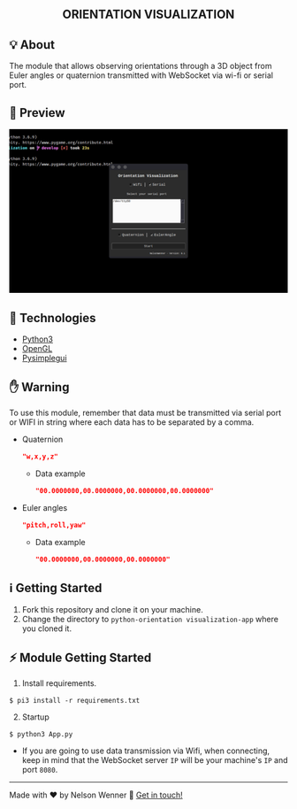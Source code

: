 <h2 align="center">
  ORIENTATION VISUALIZATION
</h2>

## :bulb: About
The module that allows observing orientations through a 3D object from Euler angles or quaternion transmitted with WebSocket via wi-fi or serial port.

## :movie_camera: Preview

<div align="center">
  <img src="preview.gif" />
</div>

## :rocket: Technologies

* [Python3](https://www.python.org/)
* [OpenGL](https://pypi.org/project/PyOpenGL/)
* [Pysimplegui](https://pysimplegui.readthedocs.io/en/latest/)

## :raised_hand: Warning
To use this module, remember that data must be transmitted via serial port or WIFI in string where each data has to be separated by a comma.
* Quaternion
  ```json
  "w,x,y,z"
  ``` 
  * Data example
    ```json
    "00.0000000,00.0000000,00.0000000,00.0000000"
    ``` 

* Euler angles
  ```json
  "pitch,roll,yaw"
  ``` 
  * Data example
    ```json
    "00.0000000,00.0000000,00.0000000"
    ``` 

## :information_source: Getting Started

1. Fork this repository and clone it on your machine.
2. Change the directory to `python-orientation visualization-app` where you cloned it.

## :zap: Module Getting Started

1. Install requirements.
```shell
$ pi3 install -r requirements.txt
```
2. Startup
```shell
$ python3 App.py
```
* If you are going to use data transmission via Wifi, when connecting, keep in mind that the WebSocket server `IP` will be your machine's `IP` and port `8080`.
---
Made with :hearts: by Nelson Wenner :wave: [Get in touch!](https://www.linkedin.com/in/nelsonwenner/)